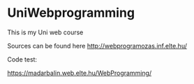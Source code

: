 # UniWebprogramming
This is my Uni web course

Sources can be found here http://webprogramozas.inf.elte.hu/

Code test:

https://madarbalin.web.elte.hu/WebProgramming/
